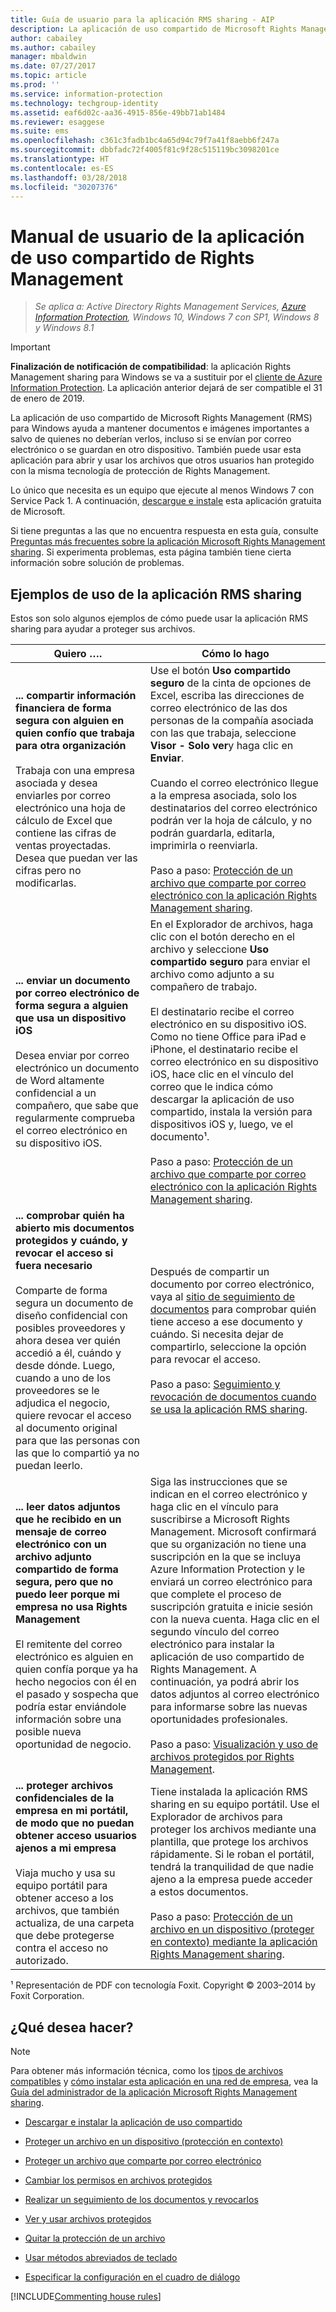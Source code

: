 ```yaml
---
title: Guía de usuario para la aplicación RMS sharing - AIP
description: La aplicación de uso compartido de Microsoft Rights Management (RMS) para Windows ayuda a mantener documentos e imágenes importantes a salvo de quienes no deberían verlos, incluso si se envían por correo electrónico o se guardan en otro dispositivo.
author: cabailey
ms.author: cabailey
manager: mbaldwin
ms.date: 07/27/2017
ms.topic: article
ms.prod: ''
ms.service: information-protection
ms.technology: techgroup-identity
ms.assetid: eaf6d02c-aa36-4915-856e-49bb71ab1484
ms.reviewer: esaggese
ms.suite: ems
ms.openlocfilehash: c361c3fadb1bc4a65d94c79f7a41f8aebb6f247a
ms.sourcegitcommit: dbbfadc72f4005f81c9f28c515119bc3098201ce
ms.translationtype: HT
ms.contentlocale: es-ES
ms.lasthandoff: 03/28/2018
ms.locfileid: "30207376"
---
```

# <a name="rights-management-sharing-application-user-guide"></a>Manual de usuario de la aplicación de uso compartido de Rights Management

>*Se aplica a: Active Directory Rights Management Services, [Azure Information Protection](https://azure.microsoft.com/pricing/details/information-protection), Windows 10, Windows 7 con SP1, Windows 8 y Windows 8.1*

> [!IMPORTANT]
> **Finalización de notificación de compatibilidad**: la aplicación Rights Management sharing para Windows se va a sustituir por el [cliente de Azure Information Protection](aip-client.md). La aplicación anterior dejará de ser compatible el 31 de enero de 2019. 

La aplicación de uso compartido de Microsoft Rights Management (RMS) para Windows ayuda a mantener documentos e imágenes importantes a salvo de quienes no deberían verlos, incluso si se envían por correo electrónico o se guardan en otro dispositivo. También puede usar esta aplicación para abrir y usar los archivos que otros usuarios han protegido con la misma tecnología de protección de Rights Management.

Lo único que necesita es un equipo que ejecute al menos Windows 7 con Service Pack 1. A continuación, [descargue e instale](http://go.microsoft.com/fwlink/?LinkId=303970) esta aplicación gratuita de Microsoft.

Si tiene preguntas a las que no encuentra respuesta en esta guía, consulte [Preguntas más frecuentes sobre la aplicación Microsoft Rights Management sharing](http://go.microsoft.com/fwlink/?LinkId=303971). Si experimenta problemas, esta página también tiene cierta información sobre solución de problemas.

## <a name="examples-for-using-the-rms-sharing-application"></a>Ejemplos de uso de la aplicación RMS sharing
Estos son solo algunos ejemplos de cómo puede usar la aplicación RMS sharing para ayudar a proteger sus archivos.

|Quiero ….|Cómo lo hago|
|----------------|------------------|
|**... compartir información financiera de forma segura con alguien en quien confío que trabaja para otra organización**<br /><br />Trabaja con una empresa asociada y desea enviarles por correo electrónico una hoja de cálculo de Excel que contiene las cifras de ventas proyectadas. Desea que puedan ver las cifras pero no modificarlas.|Use el botón **Uso compartido seguro** de la cinta de opciones de Excel, escriba las direcciones de correo electrónico de las dos personas de la compañía asociada con las que trabaja, seleccione **Visor - Solo ver**y haga clic en **Enviar**.<br /><br />Cuando el correo electrónico llegue a la empresa asociada, solo los destinatarios del correo electrónico podrán ver la hoja de cálculo, y no podrán guardarla, editarla, imprimirla o reenviarla.<br /><br />Paso a paso: [Protección de un archivo que comparte por correo electrónico con la aplicación Rights Management sharing](sharing-app-protect-by-email.md).|
|**... enviar un documento por correo electrónico de forma segura a alguien que usa un dispositivo iOS**<br /><br />Desea enviar por correo electrónico un documento de Word altamente confidencial a un compañero, que sabe que regularmente comprueba el correo electrónico en su dispositivo iOS.|En el Explorador de archivos, haga clic con el botón derecho en el archivo y seleccione **Uso compartido seguro** para enviar el archivo como adjunto a su compañero de trabajo.<br /><br />El destinatario recibe el correo electrónico en su dispositivo iOS. Como no tiene Office para iPad e iPhone, el destinatario recibe el correo electrónico en su dispositivo iOS, hace clic en el vínculo del correo que le indica cómo descargar la aplicación de uso compartido, instala la versión para dispositivos iOS y, luego, ve el documento¹.<br /><br />Paso a paso: [Protección de un archivo que comparte por correo electrónico con la aplicación Rights Management sharing](sharing-app-protect-by-email.md).|
|**... comprobar quién ha abierto mis documentos protegidos y cuándo, y revocar el acceso si fuera necesario**<br /><br />Comparte de forma segura un documento de diseño confidencial con posibles proveedores y ahora desea ver quién accedió a él, cuándo y desde dónde. Luego, cuando a uno de los proveedores se le adjudica el negocio, quiere revocar el acceso al documento original para que las personas con las que lo compartió ya no puedan leerlo.|Después de compartir un documento por correo electrónico, vaya al [sitio de seguimiento de documentos](http://go.microsoft.com/fwlink/?LinkId=529562) para comprobar quién tiene acceso a ese documento y cuándo. Si necesita dejar de compartirlo, seleccione la opción para revocar el acceso.<br /><br />Paso a paso: [Seguimiento y revocación de documentos cuando se usa la aplicación RMS sharing](sharing-app-track-revoke.md).|
|**... leer datos adjuntos que he recibido en un mensaje de correo electrónico con un archivo adjunto compartido de forma segura, pero que no puedo leer porque mi empresa no usa Rights Management**<br /><br />El remitente del correo electrónico es alguien en quien confía porque ya ha hecho negocios con él en el pasado y sospecha que podría estar enviándole información sobre una posible nueva oportunidad de negocio.|Siga las instrucciones que se indican en el correo electrónico y haga clic en el vínculo para suscribirse a Microsoft Rights Management. Microsoft confirmará que su organización no tiene una suscripción en la que se incluya Azure Information Protection y le enviará un correo electrónico para que complete el proceso de suscripción gratuita e inicie sesión con la nueva cuenta. Haga clic en el segundo vínculo del correo electrónico para instalar la aplicación de uso compartido de Rights Management. A continuación, ya podrá abrir los datos adjuntos al correo electrónico para informarse sobre las nuevas oportunidades profesionales.<br /><br />Paso a paso: [Visualización y uso de archivos protegidos por Rights Management](sharing-app-view-use-files.md).|
|**... proteger archivos confidenciales de la empresa en mi portátil, de modo que no puedan obtener acceso usuarios ajenos a mi empresa**<br /><br />Viaja mucho y usa su equipo portátil para obtener acceso a los archivos, que también actualiza, de una carpeta que debe protegerse contra el acceso no autorizado.|Tiene instalada la aplicación RMS sharing en su equipo portátil. Use el Explorador de archivos para proteger los archivos mediante una plantilla, que protege los archivos rápidamente. Si le roban el portátil, tendrá la tranquilidad de que nadie ajeno a la empresa puede acceder a estos documentos.<br /><br />Paso a paso: [Protección de un archivo en un dispositivo (proteger en contexto) mediante la aplicación Rights Management sharing](sharing-app-protect-in-place.md).|
¹ Representación de PDF con tecnología Foxit. Copyright © 2003–2014 by Foxit Corporation.

## <a name="what-do-you-want-to-do"></a>¿Qué desea hacer?
> [!NOTE]
> Para obtener más información técnica, como los [tipos de archivos compatibles](sharing-app-admin-guide.md#automatic-deployment-for-the-microsoft-rights-management-sharing-application) y [cómo instalar esta aplicación en una red de empresa](sharing-app-admin-guide.md), vea la [Guía del administrador de la aplicación Microsoft Rights Management sharing](sharing-app-admin-guide-technical.md#supported-file-types-and-file-name-extensions).

- [Descargar e instalar la aplicación de uso compartido](install-sharing-app.md)

- [Proteger un archivo en un dispositivo (protección en contexto)](sharing-app-protect-in-place.md)

- [Proteger un archivo que comparte por correo electrónico](sharing-app-protect-by-email.md)

- [Cambiar los permisos en archivos protegidos](sharing-app-reprotect-files.md)

- [Realizar un seguimiento de los documentos y revocarlos](sharing-app-track-revoke.md)

- [Ver y usar archivos protegidos](sharing-app-view-use-files.md)

- [Quitar la protección de un archivo](sharing-app-remove-protection.md)

- [Usar métodos abreviados de teclado](sharing-app-keyboard-shortcuts.md)

- [Especificar la configuración en el cuadro de diálogo](sharing-app-dialog-box.md)

[!INCLUDE[Commenting house rules](../includes/houserules.md)]


